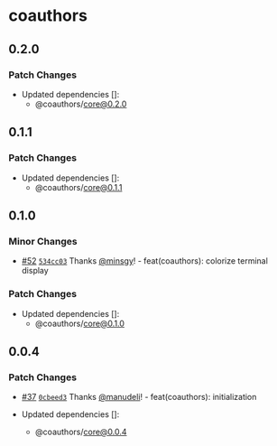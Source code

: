 # coauthors

## 0.2.0

### Patch Changes

- Updated dependencies []:
  - @coauthors/core@0.2.0

## 0.1.1

### Patch Changes

- Updated dependencies []:
  - @coauthors/core@0.1.1

## 0.1.0

### Minor Changes

- [#52](https://github.com/coauthors/coauthors/pull/52) [`534cc03`](https://github.com/coauthors/coauthors/commit/534cc038551fde4c42bbc14ab3bd93f898f30598) Thanks [@minsgy](https://github.com/minsgy)! - feat(coauthors): colorize terminal display

### Patch Changes

- Updated dependencies []:
  - @coauthors/core@0.1.0

## 0.0.4

### Patch Changes

- [#37](https://github.com/coauthors/coauthors/pull/37) [`0cbeed3`](https://github.com/coauthors/coauthors/commit/0cbeed3eade7cc09a27d59d0e4966eddeca96e52) Thanks [@manudeli](https://github.com/manudeli)! - feat(coauthors): initialization

- Updated dependencies []:
  - @coauthors/core@0.0.4
